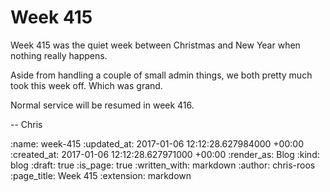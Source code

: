 Week 415
========

Week 415 was the quiet week between Christmas and New Year when nothing really happens.

Aside from handling a couple of small admin things, we both pretty much took this week off. Which was grand.

Normal service will be resumed in week 416.

-- Chris

:name: week-415
:updated_at: 2017-01-06 12:12:28.627984000 +00:00
:created_at: 2017-01-06 12:12:28.627971000 +00:00
:render_as: Blog
:kind: blog
:draft: true
:is_page: true
:written_with: markdown
:author: chris-roos
:page_title: Week 415
:extension: markdown
